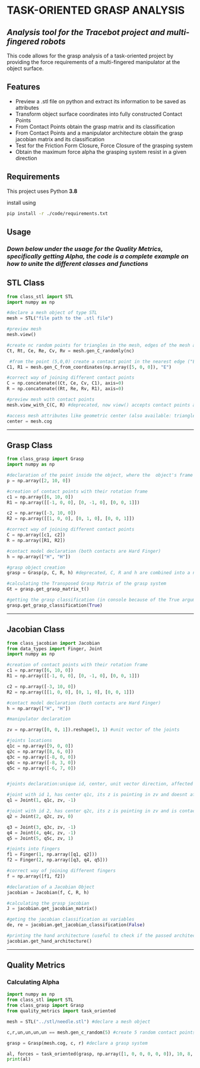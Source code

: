 # TASK-ORIENTED GRASP ANALYSIS

## _Analysis tool for the Tracebot project and multi-fingered robots_

This code allows for the grasp analysis of a task-oriented project by providing the force requirements of a multi-fingered manipulator at the object surface.

## Features

- Preview a .stl file on python and extract its information to be saved as attributes
- Transform object surface coordinates into fully constructed Contact Points
- From Contact Points obtain the grasp matrix and its classification
- From Contact Points and a manipulator architecture obtain the grasp jacobian matrix and its classification
- Test for the Friction Form Closure, Force Closure of the grasping system
- Obtain the maximum force alpha the grasping system resist in a given direction

## Requirements

This project uses Python **3.8**

install using

```bash
pip install -r ./code/requirements.txt
```

## **Usage**

### _Down below under the usage for the Quality Metrics, specifically getting Alpha, the code is a complete example on how to unite the different classes and functions_

## STL Class

```python
from class_stl import STL
import numpy as np

#declare a mesh object of type STL
mesh = STL("file path to the .stl file")

#preview mesh
mesh.view()

#create nc random points for triangles in the mesh, edges of the mesh and points of the mesh (resp) for a total of 3 x nc
Ct, Rt, Ce, Re, Cv, Rv = mesh.gen_C_randomly(nc)

 #from the point (5,0,0) create a contact point in the nearest edge ("E")
C1, R1 = mesh.gen_C_from_coordinates(np.array([5, 0, 0]), "E")

#correct way of joining different contact points
C = np.concatenate((Ct, Ce, Cv, C1), axis=0)
R = np.concatenate((Rt, Re, Rv, R1), axis=0)

#preview mesh with contact points
mesh.view_with_C(C, R) #deprecated, now view() accepts contact points as parameters

#access mesh attributes like geometric center (also available: triangles, edges and vertices)
center = mesh.cog
```

---

## Grasp Class

```python
from class_grasp import Grasp
import numpy as np

#declaration of the point inside the object, where the  object's frame is located
p = np.array([2, 10, 0])

#creation of contact points with their rotation frame
c1 = np.array([6, 10, 0])
R1 = np.array([[-1, 0, 0], [0, -1, 0], [0, 0, 1]])

c2 = np.array([-3, 10, 0])
R2 = np.array([[1, 0, 0], [0, 1, 0], [0, 0, 1]])

#correct way of joining different contact points
C = np.array([c1, c2])
R = np.array([R1, R2])

#contact model declaration (both contacts are Hard Finger)
h = np.array(["H", "H"])

#grasp object creation
grasp = Grasp(p, C, R, h) #deprecated, C, R and h are combined into a new data structure called Contact

#calculating the Transposed Grasp Matrix of the grasp system
Gt = grasp.get_grasp_matrix_t()

#getting the grasp classification (in console because of the True argument passed)
grasp.get_grasp_classification(True)
```

---

## Jacobian Class

```python
from class_jacobian import Jacobian
from data_types import Finger, Joint
import numpy as np

#creation of contact points with their rotation frame
c1 = np.array([6, 10, 0])
R1 = np.array([[-1, 0, 0], [0, -1, 0], [0, 0, 1]])

c2 = np.array([-3, 10, 0])
R2 = np.array([[1, 0, 0], [0, 1, 0], [0, 0, 1]])

#contact model declaration (both contacts are Hard Finger)
h = np.array(["H", "H"])

#manipulator declaration

zv = np.array([0, 0, 1]).reshape(3, 1) #unit vector of the joints

#joints locations
q1c = np.array([9, 0, 0])
q2c = np.array([8, 6, 0])
q3c = np.array([-8, 0, 0])
q4c = np.array([-8, 3, 0])
q5c = np.array([-6, 7, 0])


#joints declaration:unique id, center, unit vector direction, affected contact index

#joint with id 1, has center q1c, its z is pointing in zv and doesnt affect any contact point.
q1 = Joint(1, q1c, zv, -1)

#joint with id 2, has center q2c, its z is pointing in zv and is contacting the object at the contact point with index 0.
q2 = Joint(2, q2c, zv, 0)

q3 = Joint(3, q3c, zv, -1)
q4 = Joint(4, q4c, zv, -1)
q5 = Joint(5, q5c, zv, 1)

#joints into fingers
f1 = Finger(1, np.array([q1, q2]))
f2 = Finger(2, np.array([q3, q4, q5]))

#correct way of joining different fingers
f = np.array([f1, f2])

#declaration of a Jacobian Object
jacobian = Jacobian(f, C, R, h)

#calculating the grasp jacobian
J = jacobian.get_jacobian_matrix()

#geting the jacobian classification as variables
de, re = jacobian.get_jacobian_classification(False)

#printing the hand architecture (useful to check if the passed architecture is the same as the one intended or for randomly generated manipulators)
jacobian.get_hand_architecture()
```

---

## Quality Metrics

### Calculating Alpha

```python
import numpy as np
from class_stl import STL
from class_grasp import Grasp
from quality_metrics import task_oriented

mesh = STL("../stl/needle.stl") #declare a mesh object

c,r,un,un,un,un == mesh.gen_c_random(5) #create 5 random contact points and save only the ones located at triangles of the mesh

grasp = Grasp(mesh.cog, c, r) #declare a grasp system

al, forces = task_oriented(grasp, np.array([1, 0, 0, 0, 0, 0]), 10, 8, 0.3) #test the grasp system in the positive X direction, with a manipulator maximum force of 10N, 8 faces for the friction cones and a coefficient of friction of 0.3
print(al)
```
